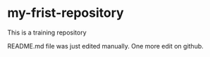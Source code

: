 # my-frist-repository
This is a training repository

README.md file was just edited manually. One more edit on github.
